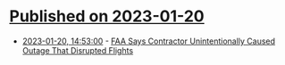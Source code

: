 # [Published on 2023-01-20](index.md)

* [2023-01-20, 14:53:00](https://news.slashdot.org/story/23/01/20/1452248/faa-says-contractor-unintentionally-caused-outage-that-disrupted-flights?utm_source=rss1.0mainlinkanon&utm_medium=feed) - [FAA Says Contractor Unintentionally Caused Outage That Disrupted Flights](https://news.slashdot.org/story/23/01/20/1452248/faa-says-contractor-unintentionally-caused-outage-that-disrupted-flights?utm_source=rss1.0mainlinkanon&utm_medium=feed)
